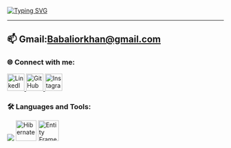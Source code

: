 
[![Typing SVG](https://readme-typing-svg.demolab.com?size=35&duration=2000&pause=700&color=3d76bb&center=true&vCenter=true&width=700&lines=Have+a+nice+day👋;I+am+Software+Engineer)](https://git.io/typing-svg)

<hr>

📫 **Gmail:Babaliorkhan@gmail.com** 
------------------------------------
### 🌐 Connect with me:
<p align="left">
  <a href="https://www.linkedin.com/in/babaliorkhan" target="_blank">
    <img src="https://skillicons.dev/icons?i=linkedin" alt="LinkedIn" height="40" />
  </a>
  <a href="https://github.com/babaliorkhan1" target="_blank">
    <img src="https://skillicons.dev/icons?i=github" alt="GitHub" height="40" />
  </a>
  <a href="https://instagram.com/orxan_babayevf" target="_blank">
    <img src="https://skillicons.dev/icons?i=instagram" alt="Instagram" height="40" />
  </a>
</p>

### 🛠 Languages and Tools:
<p align="left">
  <img src="https://skillicons.dev/icons?i=cs,dotnet,java,spring,html,css,sass,bootstrap,jquery,postgres,mysql,git" />
  <img src="https://cdn.jsdelivr.net/gh/devicons/devicon/icons/hibernate/hibernate-plain.svg" width="48" height="48" alt="Hibernate" />
  <img src="https://cdn.jsdelivr.net/gh/devicons/devicon/icons/dotnetcore/dotnetcore-original.svg" width="48" height="48" alt="Entity Framework" />
</p>



